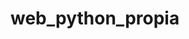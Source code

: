 # web_python_propia
<!-- ![](images/captura2.png)
![](images/captura3.png)
![](images/captura4.png)
![](images/captura5.png)
![](images/captura6.png)
![](images/captura1.png) -->

